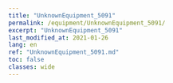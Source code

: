```yaml
---
title: "UnknownEquipment_5091"
permalink: /equipment/UnknownEquipment_5091/
excerpt: "UnknownEquipment_5091"
last_modified_at: 2021-01-26
lang: en
ref: "UnknownEquipment_5091.md"
toc: false
classes: wide
---
```


